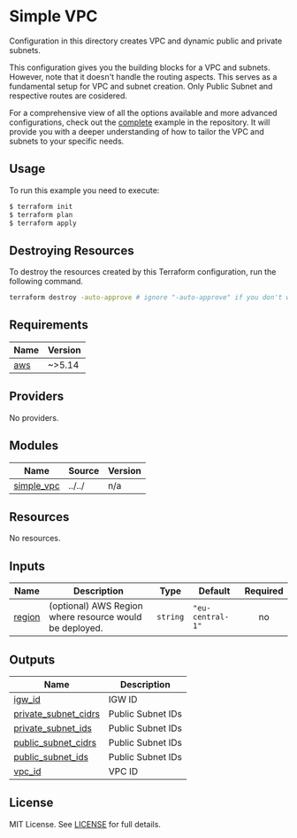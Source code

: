 # Simple VPC

Configuration in this directory creates VPC and dynamic public and private subnets.

This configuration gives you the building blocks for a VPC and subnets. However, note that it doesn't handle the routing aspects. This serves as a fundamental setup for VPC and subnet creation. Only Public Subnet and respective routes are cosidered.

For a comprehensive view of all the options available and more advanced configurations, check out the [complete](../complete) example in the repository. It will provide you with a deeper understanding of how to tailor the VPC and subnets to your specific needs.

## Usage

To run this example you need to execute:
```bash
$ terraform init
$ terraform plan
$ terraform apply
```

## Destroying Resources

To destroy the resources created by this Terraform configuration, run the following command.

```bash
terraform destroy -auto-approve # ignore "-auto-approve" if you don't want to autoapprove.
```

## Requirements

| Name | Version |
|------|---------|
| <a name="requirement_aws"></a> [aws](#requirement\_aws) | ~>5.14 |

## Providers

No providers.

## Modules

| Name | Source | Version |
|------|--------|---------|
| <a name="module_simple_vpc"></a> [simple\_vpc](#module\_simple\_vpc) | ../../ | n/a |

## Resources

No resources.

## Inputs

| Name | Description | Type | Default | Required |
|------|-------------|------|---------|:--------:|
| <a name="input_region"></a> [region](#input\_region) | (optional) AWS Region where resource would be deployed. | `string` | `"eu-central-1"` | no |

## Outputs

| Name | Description |
|------|-------------|
| <a name="output_igw_id"></a> [igw\_id](#output\_igw\_id) | IGW ID |
| <a name="output_private_subnet_cidrs"></a> [private\_subnet\_cidrs](#output\_private\_subnet\_cidrs) | Public Subnet IDs |
| <a name="output_private_subnet_ids"></a> [private\_subnet\_ids](#output\_private\_subnet\_ids) | Public Subnet IDs |
| <a name="output_public_subnet_cidrs"></a> [public\_subnet\_cidrs](#output\_public\_subnet\_cidrs) | Public Subnet IDs |
| <a name="output_public_subnet_ids"></a> [public\_subnet\_ids](#output\_public\_subnet\_ids) | Public Subnet IDs |
| <a name="output_vpc_id"></a> [vpc\_id](#output\_vpc\_id) | VPC ID |

## License

MIT License. See [LICENSE](https://github.com/ishuar/terraform-aws-vpc/blob/main/LICENSE) for full details.